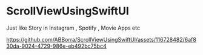# ScrollViewUsingSwiftUI

Just like Story in Instagram , Spotify , Movie Apps etc




https://github.com/ABBorra/ScrollViewUsingSwiftUI/assets/116728482/6af830da-9024-4729-986e-eb492bc75bc4



